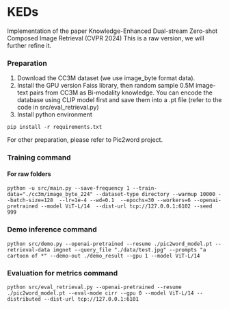 # KEDs

Implementation of the paper Knowledge-Enhanced Dual-stream Zero-shot Composed Image Retrieval (CVPR 2024)
This is a raw version, we will further refine it.


### Preparation
1. Download the CC3M dataset (we use image_byte format data).
2. Install the GPU version Faiss library, then random sample 0.5M image-text pairs from CC3M as Bi-modality knowledge. You can encode the database using CLIP model first and save them into a .pt file (refer to the code in src/eval_retrieval.py)
3. Install python environment
```
pip install -r requirements.txt
``` 
For other preparation, please refer to Pic2word project.

### Training command

#### For raw folders
```
python -u src/main.py --save-frequency 1 --train-data="./cc3m/image_byte_224" --dataset-type directory --warmup 10000 --batch-size=128  --lr=1e-4 --wd=0.1  --epochs=30 --workers=6 --openai-pretrained --model ViT-L/14  --dist-url tcp://127.0.0.1:6102 --seed 999
```

### Demo inference command 
```
python src/demo.py --openai-pretrained --resume ./pic2word_model.pt --retrieval-data imgnet --query_file "./data/test.jpg" --prompts "a cartoon of *" --demo-out ./demo_result --gpu 1 --model ViT-L/14
```

### Evaluation for metrics command
```
python src/eval_retrieval.py --openai-pretrained --resume ./pic2word_model.pt --eval-mode cirr --gpu 0 --model ViT-L/14 --distributed --dist-url tcp://127.0.0.1:6101
```